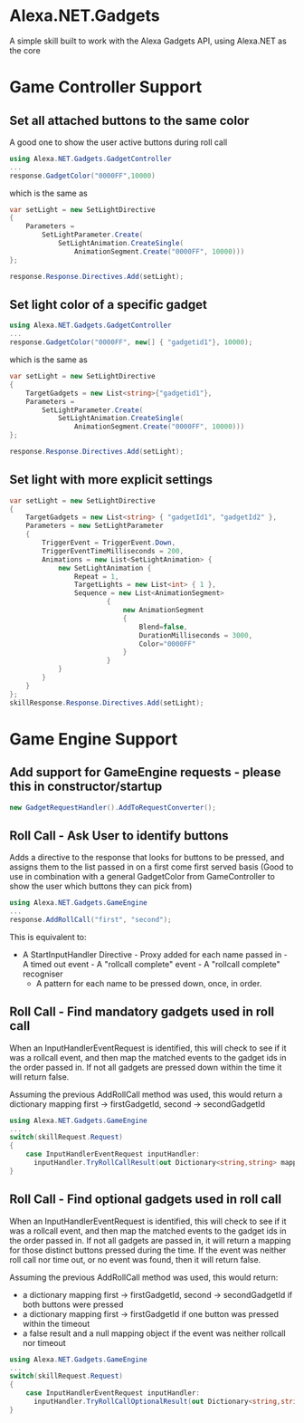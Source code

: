 # Alexa.NET.Gadgets
A simple skill built to work with the Alexa Gadgets API, using Alexa.NET as the core

# Game Controller Support

## Set all attached buttons to the same color
A good one to show the user active buttons during roll call
```csharp
using Alexa.NET.Gadgets.GadgetController
...
response.GadgetColor("0000FF",10000)
```
which is the same as
```csharp
var setLight = new SetLightDirective
{
    Parameters =
        SetLightParameter.Create(
            SetLightAnimation.CreateSingle(
				AnimationSegment.Create("0000FF", 10000)))
};

response.Response.Directives.Add(setLight);
```
## Set light color of a specific gadget
```csharp
using Alexa.NET.Gadgets.GadgetController
...
response.GadgetColor("0000FF", new[] { "gadgetid1"}, 10000);
```
which is the same as
```csharp
var setLight = new SetLightDirective
{
    TargetGadgets = new List<string>{"gadgetid1"},
    Parameters =
        SetLightParameter.Create(
            SetLightAnimation.CreateSingle(
				AnimationSegment.Create("0000FF", 10000)))
};

response.Response.Directives.Add(setLight);

```

## Set light with more explicit settings
```csharp
var setLight = new SetLightDirective
{
    TargetGadgets = new List<string> { "gadgetId1", "gadgetId2" },
    Parameters = new SetLightParameter
    {
        TriggerEvent = TriggerEvent.Down,
        TriggerEventTimeMilliseconds = 200,
        Animations = new List<SetLightAnimation> {
            new SetLightAnimation {
                Repeat = 1,
                TargetLights = new List<int> { 1 },
                Sequence = new List<AnimationSegment>
                        {
                            new AnimationSegment
                            {
                                Blend=false,
                                DurationMilliseconds = 3000,
                                Color="0000FF"
                            }
                        }
            }
        }
    }
};
skillResponse.Response.Directives.Add(setLight);
```

# Game Engine Support
## Add support for GameEngine requests - please this in constructor/startup
```csharp
new GadgetRequestHandler().AddToRequestConverter();
```

## Roll Call - Ask User to identify buttons

Adds a directive to the response that looks for buttons to be pressed, and assigns them to the list passed in on a first come first served basis (Good to use in combination with a general GadgetColor from GameController to show the user which buttons they can pick from)

```csharp
using Alexa.NET.Gadgets.GameEngine
...
response.AddRollCall("first", "second");
```
This is equivalent to:
  -  A StartInputHandler Directive
    - Proxy added for each name passed in
    - A timed out event
    - A "rollcall complete" event
    - A "rollcall complete" recogniser
      - A pattern for each name to be pressed down, once, in order. 

## Roll Call - Find mandatory gadgets used in roll call
When an InputHandlerEventRequest is identified, this will check to see if it was a rollcall event, and then map the matched events to the gadget ids in the order passed in. If not all gadgets are pressed down within the time it will return false.

Assuming the previous AddRollCall method was used, this would return a dictionary mapping first -> firstGadgetId, second -> secondGadgetId
```csharp
using Alexa.NET.Gadgets.GameEngine
...
switch(skillRequest.Request)
{
    case InputHandlerEventRequest inputHandler:
      inputHandler.TryRollCallResult(out Dictionary<string,string> mapping, "first","second");
}
```


## Roll Call - Find optional gadgets used in roll call
When an InputHandlerEventRequest is identified, this will check to see if it was a rollcall event, and then map the matched events to the gadget ids in the order passed in. If not all gadgets are passed in, it will return a mapping for those distinct buttons pressed during the time. If the event was neither roll call nor time out, or no event was found, then it will return false.

Assuming the previous AddRollCall method was used, this would return:
- a dictionary mapping first -> firstGadgetId, second -> secondGadgetId if both buttons were pressed
- a dictionary mapping first -> firstGadgetId if one button was pressed within the timeout
- a false result and a null mapping object if the event was neither rollcall nor timeout
```csharp
using Alexa.NET.Gadgets.GameEngine
...
switch(skillRequest.Request)
{
    case InputHandlerEventRequest inputHandler:
      inputHandler.TryRollCallOptionalResult(out Dictionary<string,string> mapping, "first","second");
}
```

